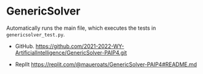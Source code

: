 # GenericSolver

Automatically runs the main file, which executes the tests in `genericsolver_test.py`.

* GitHub.
    https://github.com/2021-2022-WY-ArtificialIntelligence/GenericSolver-PAIP4.git

* ReplIt
    https://replit.com/@maueroats/GenericSolver-PAIP4#README.md
    